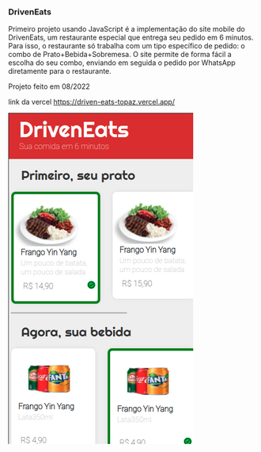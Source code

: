 ### DrivenEats

Primeiro projeto usando JavaScript é a implementação do site mobile do DrivenEats, um restaurante especial que entrega seu pedido em 6 minutos.
Para isso, o restaurante só trabalha com um tipo específico de pedido: o combo de Prato+Bebida+Sobremesa.
O site permite de forma fácil a escolha do seu combo, enviando em seguida o pedido por WhatsApp diretamente para o restaurante.

Projeto feito em 08/2022

link da vercel https://driven-eats-topaz.vercel.app/

![](./img/eats.png)